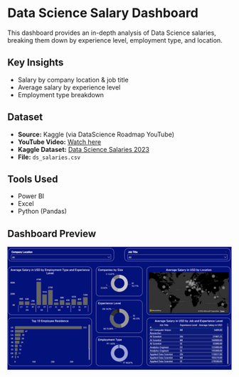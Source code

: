 # Data Science Salary Dashboard  

This dashboard provides an in-depth analysis of Data Science salaries, breaking them down by experience level, employment type, and location.  

## Key Insights  
- Salary by company location & job title  
- Average salary by experience level  
- Employment type breakdown  

## Dataset  
- **Source:** Kaggle (via DataScience Roadmap YouTube)  
- **YouTube Video:** [Watch here](https://www.youtube.com/watch?v=WQ6Jko2wUhw&list=PL7RSbI9s6KhhQqxFpkPVCHykgrWPK41gS&index=6)  
- **Kaggle Dataset:** [Data Science Salaries 2023](https://www.kaggle.com/datasets/ruchi798/data-science-job-salaries)
- **File:** `ds_salaries.csv`  

## Tools Used  
- Power BI
- Excel
- Python (Pandas)  

## Dashboard Preview  
![Data Science Salary Dashboard](https://github.com/haileyrthomas01/powerbidashboards/blob/main/data%20science%20salary%20dashboard/dsdash.png)  
